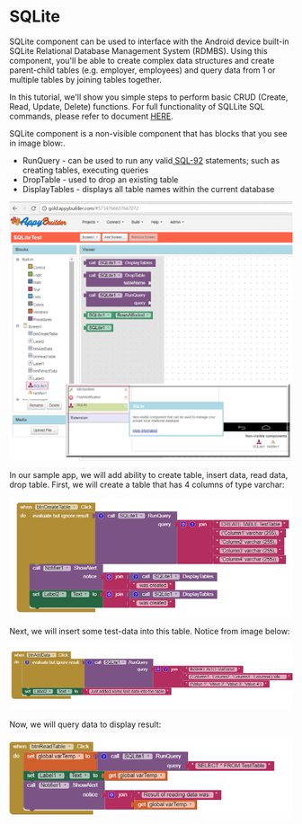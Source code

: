 # SQLite

SQLite component can be used to interface with the Android device built-in SQLite Relational Database Management System \(RDMBS\). Using this component, you'll be able to create complex data structures and create parent-child tables \(e.g. employer, employees\) and query data from 1 or multiple tables by joining tables together.

In this tutorial, we'll show you simple steps to perform basic CRUD \(Create, Read, Update, Delete\) functions. For full functionality of SQLLite SQL commands, please refer to document [HERE](https://sqlite.org/lang.html).

SQLite component is a non-visible component that has blocks that you see in image blow:.

* RunQuery - can be used to run any valid[ SQL-92](https://en.wikipedia.org/wiki/SQL-92) statements; such as creating tables, executing queries
* DropTable - used to drop an existing table
* DisplayTables - displays all table names within the current database

![](/assets/book-sqlite1.png)

In our sample app, we will add ability to create table, insert data, read data, drop table. First, we will create a table that has 4 columns of type varchar:

![](/assets/book-sqlite3.png)

Next, we will insert some test-data into this table. Notice from image below:

![](/assets/book-sqlite4.png)

Now, we will query data to display result:

![](/assets/book-sqlite5.png)



